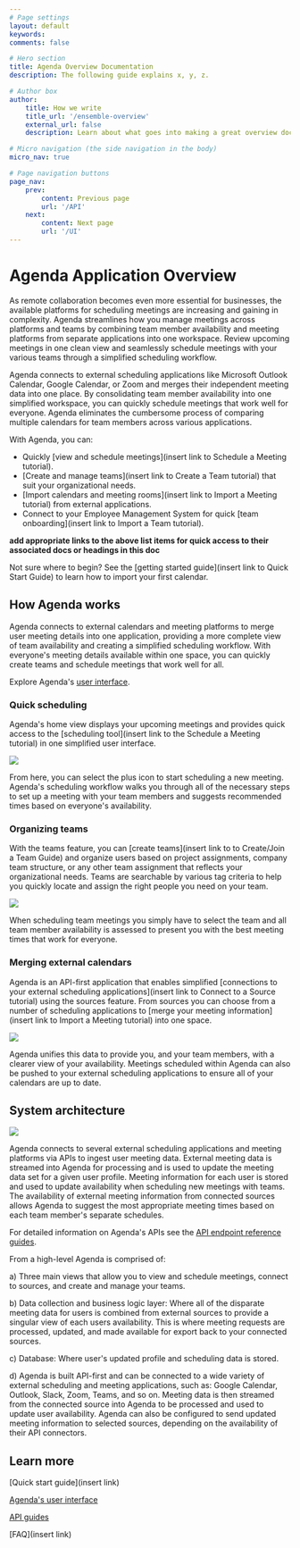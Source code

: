 ```yaml
---
# Page settings
layout: default
keywords:
comments: false

# Hero section
title: Agenda Overview Documentation
description: The following guide explains x, y, z.

# Author box
author:
    title: How we write
    title_url: '/ensemble-overview'
    external_url: false
    description: Learn about what goes into making a great overview document.

# Micro navigation (the side navigation in the body)
micro_nav: true

# Page navigation buttons
page_nav:
    prev:
        content: Previous page
        url: '/API'
    next:
        content: Next page
        url: '/UI'
---
```

<!-- Write the documenation content here -->

# Agenda Application Overview

As remote collaboration becomes even more essential for businesses, the available platforms for scheduling meetings are increasing and gaining in complexity. Agenda streamlines how you manage meetings across platforms and teams by combining team member availability and meeting platforms from separate applications into one workspace. Review upcoming meetings in one clean view and seamlessly schedule meetings with your various teams through a simplified scheduling workflow.

Agenda connects to external scheduling applications like Microsoft Outlook Calendar, Google Calendar, or Zoom and merges their independent meeting data into one place. By consolidating team member availability into one simplified workspace, you can quickly schedule meetings that work well for everyone. Agenda eliminates the cumbersome process of comparing multiple calendars for team members across various applications.

With Agenda, you can:

- Quickly [view and schedule meetings](insert link to Schedule a Meeting tutorial).
- [Create and manage teams](insert link to Create a Team tutorial) that suit your organizational needs.
- [Import calendars and meeting rooms](insert link to Import a Meeting tutorial) from external applications.
- Connect to your Employee Management System for quick [team onboarding](insert link to Import a Team tutorial).

**add appropriate links to the above list items for quick access to their associated docs or headings in this doc**

Not sure where to begin? See the [getting started guide](insert link to Quick Start Guide) to learn how to import your first calendar.
  
## How Agenda works

Agenda connects to external calendars and meeting platforms to merge user meeting details into one application, providing a more complete view of team availability and creating a simplified scheduling workflow. With everyone's meeting details available within one space, you can quickly create teams and schedule meetings that work well for all.

Explore Agenda's [user interface](UI.md).

### Quick scheduling

Agenda's home view displays your upcoming meetings and provides quick access to the [scheduling tool](insert link to the Schedule a Meeting tutorial) in one simplified user interface. 

![](images/overview-home-view.png)

From here, you can select the plus icon to start scheduling a new meeting. Agenda's scheduling workflow walks you through all of the necessary steps to set up a meeting with your team members and suggests recommended times based on everyone's availability.

### Organizing teams

With the teams feature, you can [create teams](insert link to to Create/Join a Team Guide) and organize users based on project assignments, company team structure, or any other team assignment that reflects your organizational needs. Teams are searchable by various tag criteria to help you quickly locate and assign the right people you need on your team. 

![](images/overview-team-view.png)

When scheduling team meetings you simply have to select the team and all team member availability is assessed to present you with the best meeting times that work for everyone.

### Merging external calendars

Agenda is an API-first application that enables simplified [connections to your external scheduling applications](insert link to Connect to a Source tutorial) using the sources feature. From sources you can choose from a number of scheduling applications to [merge your meeting information](insert link to Import a Meeting tutorial) into one space. 

![](images/overview-sources-view.png)

Agenda unifies this data to provide you, and your team members, with a clearer view of your availability. Meetings scheduled within Agenda can also be pushed to your external scheduling applications to ensure all of your calendars are up to date.

## System architecture

![](images/overview-system-architecture.png)

Agenda connects to several external scheduling applications and meeting platforms via APIs to ingest user meeting data. External meeting data is streamed into Agenda for processing and is used to update the meeting data set for a given user profile. Meeting information for each user is stored and used to update availability when scheduling new meetings with teams. The availability of external meeting information from connected sources allows Agenda to suggest the most appropriate meeting times based on each team member's separate schedules.

For detailed information on Agenda's APIs see the [API endpoint reference guides](API.md).

From a high-level Agenda is comprised of:

a) Three main views that allow you to view and schedule meetings, connect to sources, and create and manage your teams.

b) Data collection and business logic layer: Where all of the disparate meeting data for users is combined from external sources to provide a singular view of each users availability. This is where meeting requests are processed, updated, and made available for export back to your connected sources.

c) Database: Where user's updated profile and scheduling data is stored.

d) Agenda is built API-first and can be connected to a wide variety of external scheduling and meeting applications, such as: Google Calendar, Outlook, Slack, Zoom, Teams, and so on. Meeting data is then streamed from the connected source into Agenda to be processed and used to update user availability. Agenda can also be configured to send updated meeting information to selected sources, depending on the availability of their API connectors.

## Learn more

[Quick start guide](insert link)

[Agenda's user interface](UI.md)

[API guides](API.md)

[FAQ](insert link)
